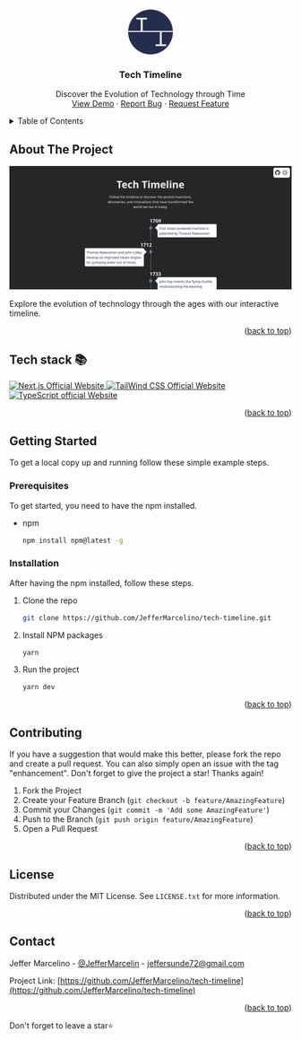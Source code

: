 <a name="readme-top"></a>

<!-- PROJECT LOGO -->
<br />
<div align="center">
  <a href="https://github.com/JefferMarcelino/tech-timeline">
    <img src=".github/tech-timeline-logo.png" alt="Logo" width="80" height="80">
  </a>

  <h3 align="center">Tech Timeline</h3>

  <p align="center">
   Discover the Evolution of Technology through Time
    <br />
    <a href="https://techtimeline.vercel.app/">View Demo</a>
    ·
    <a href="https://github.com/JefferMarcelino/tech-timeline/issues">Report Bug</a>
    ·
    <a href="https://github.com/JefferMarcelino/tech-timeline/issues">Request Feature</a>
  </p>
</div>

<!-- TABLE OF CONTENTS -->
<details>
  <summary>Table of Contents</summary>
  <ol>
    <li>
      <a href="#about-the-project">About The Project</a>
      <ul>
        <li><a href="#built-with">Built With</a></li>
      </ul>
    </li>
    <li>
      <a href="#getting-started">Getting Started</a>
      <ul>
        <li><a href="#prerequisites">Prerequisites</a></li>
        <li><a href="#installation">Installation</a></li>
      </ul>
    </li>
    <li><a href="#contributing">Contributing</a></li>
    <li><a href="#license">License</a></li>
    <li><a href="#contact">Contact</a></li>
  </ol>
</details>



<!-- ABOUT THE PROJECT -->
## About The Project

<img src=".github/preview.png" alt="Preview">

Explore the evolution of technology through the ages with our interactive timeline.

<p align="right">(<a href="#readme-top">back to top</a>)</p>


## Tech stack 📚

<p>
  <a href="https://nextjs.org/">
    <img src="https://img.shields.io/badge/Next.js-7c3aed?style=for-the-badge&logo=next.js&logoColor=white" alt="Next.js Official Website"/>
  </a>
  <a href="https://tailwindcss.com/">
    <img src="https://img.shields.io/badge/tailwind_css-7c3aed?style=for-the-badge&logo=tailwindcss&logoColor=white" alt="TailWind CSS Official Website"/>
  </a>
  <a href="https://www.typescriptlang.org/">
    <img src="https://img.shields.io/badge/typescript-7c3aed?style=for-the-badge&logo=typescript&logoColor=white" alt="TypeScript official Website"/>
  </a>
</p>

<p align="right">(<a href="#readme-top">back to top</a>)</p>

<!-- GETTING STARTED -->
## Getting Started

To get a local copy up and running follow these simple example steps.

### Prerequisites

To get started, you need to have the npm installed.
* npm
  ```sh
  npm install npm@latest -g
  ```

### Installation

After having the npm installed, follow these steps.

1. Clone the repo
   ```sh
   git clone https://github.com/JefferMarcelino/tech-timeline.git
   ```
2. Install NPM packages
   ```sh
   yarn
   ```
3. Run the project
   ```sh
   yarn dev
   ```

<p align="right">(<a href="#readme-top">back to top</a>)</p>


<!-- CONTRIBUTING -->
## Contributing


If you have a suggestion that would make this better, please fork the repo and create a pull request. You can also simply open an issue with the tag "enhancement".
Don't forget to give the project a star! Thanks again!

1. Fork the Project
2. Create your Feature Branch (`git checkout -b feature/AmazingFeature`)
3. Commit your Changes (`git commit -m 'Add some AmazingFeature'`)
4. Push to the Branch (`git push origin feature/AmazingFeature`)
5. Open a Pull Request

<p align="right">(<a href="#readme-top">back to top</a>)</p>


<!-- LICENSE -->
## License

Distributed under the MIT License. See `LICENSE.txt` for more information.

<p align="right">(<a href="#readme-top">back to top</a>)</p>



<!-- CONTACT -->
## Contact

Jeffer Marcelino - [@JefferMarcelin](https://twitter.com/JefferMarcelin) - jeffersunde72@gmail.com

Project Link: [https://github.com/JefferMarcelino/tech-timeline](https://github.com/JefferMarcelino/tech-timeline)

<p align="right">(<a href="#readme-top">back to top</a>)</p>

Don't forget to leave a star⭐
